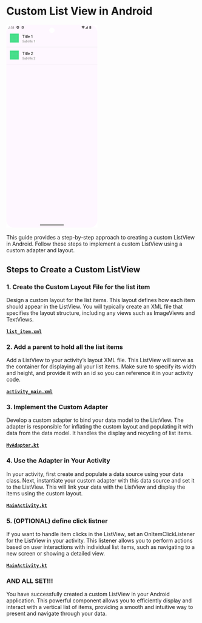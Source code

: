 # Custom List View in Android

<img src="./Screenshot_20240827_145817.png" alt="image showing the output" width="240" />

This guide provides a step-by-step approach to creating a custom ListView in Android. Follow these steps to implement a custom ListView using a custom adapter and layout.

## Steps to Create a Custom ListView

### 1. Create the Custom Layout File for the list item 

Design a custom layout for the list items. This layout defines how each item should appear in the ListView. You will typically create an XML file that specifies the layout structure, including any views such as ImageViews and TextViews.

[**`list_item.xml`**](./app/src/main/res/layout/list_item.xml)

### 2. Add a parent to hold all the list items

Add a ListView to your activity’s layout XML file. This ListView will serve as the container for displaying all your list items. Make sure to specify its width and height, and provide it with an id so you can reference it in your activity code.

[**`activity_main.xml`**](./app/src/main/res/layout/activity_main.xml)

### 3. Implement the Custom Adapter

Develop a custom adapter to bind your data model to the ListView. The adapter is responsible for inflating the custom layout and populating it with data from the data model. It handles the display and recycling of list items.

[**`MyAdapter.kt`**](./app/src/main/java/com/example/mylistpractice/MyAdapter.kt)

### 4. Use the Adapter in Your Activity

In your activity, first create and populate a data source using your data class. Next, instantiate your custom adapter with this data source and set it to the ListView. This will link your data with the ListView and display the items using the custom layout.

[**`MainActivity.kt`**](./app/src/main/java/com/example/mylistpractice/MainActivity.kt)

### 5. (OPTIONAL) define click listner

If you want to handle item clicks in the ListView, set an OnItemClickListener for the ListView in your activity. This listener allows you to perform actions based on user interactions with individual list items, such as navigating to a new screen or showing a detailed view.

[**`MainActivity.kt`**](./app/src/main/java/com/example/mylistpractice/MainActivity.kt)

### AND ALL SET!!!

You have successfully created a custom ListView in your Android application. This powerful component allows you to efficiently display and interact with a vertical list of items, providing a smooth and intuitive way to present and navigate through your data.